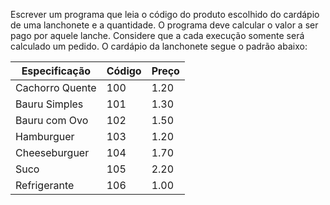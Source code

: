 Escrever um programa que leia o código do produto escolhido do cardápio de uma lanchonete e a quantidade. 
O programa deve calcular o valor a ser pago por aquele lanche. Considere que a cada execução somente será calculado um pedido. 
O cardápio da lanchonete segue o padrão abaixo:

<table>
    <thead>
        <tr>
            <th>Especificação</th>
            <th>Código</th>
            <th>Preço</th>
        </tr>
    </thead>
    <tbody>
        <tr>
            <td>Cachorro Quente</td>
            <td>100</td>
            <td>1.20</td>
        </tr>
        <tr>
            <td>Bauru Simples</td>
            <td>101</td>
            <td>1.30</td>
        </tr>
        <tr>
            <td>Bauru com Ovo</td>
            <td>102</td>
            <td>1.50</td>
        </tr>
        <tr>
            <td>Hamburguer</td>
            <td>103</td>
            <td>1.20</td>
        </tr>
        <tr>
            <td>Cheeseburguer</td>
            <td>104</td>
            <td>1.70</td>
        </tr>
        <tr>
            <td>Suco</td>
            <td>105</td>
            <td>2.20</td>
        </tr>
        <tr>
            <td>Refrigerante</td>
            <td>106</td>
            <td>1.00</td>
        </tr>
    </tbody>
</table>
